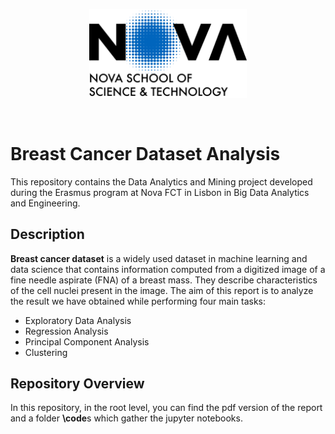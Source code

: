 <p align="center">
  <img width="50%" src="https://github.com/RiccardoGalarducci/breast-cancer-analysis/blob/main/img/logo_nova_fct_en_v.png">
</p>
<br>

# Breast Cancer Dataset Analysis

This repository contains the Data Analytics and Mining project developed during the Erasmus program at Nova FCT in Lisbon in Big Data Analytics and Engineering.

## Description

**Breast cancer dataset** is a widely used dataset in machine learning and data science that contains information computed from a digitized image of a fine needle aspirate (FNA) of a breast mass. They describe characteristics of the cell nuclei present in the image. The aim of this report is to analyze the result we have obtained while performing four main tasks: 
- Exploratory Data Analysis
- Regression Analysis
- Principal Component Analysis
- Clustering

## Repository Overview

In this repository, in the root level, you can find the pdf version of the report and a folder **\code**s which gather the jupyter notebooks.
